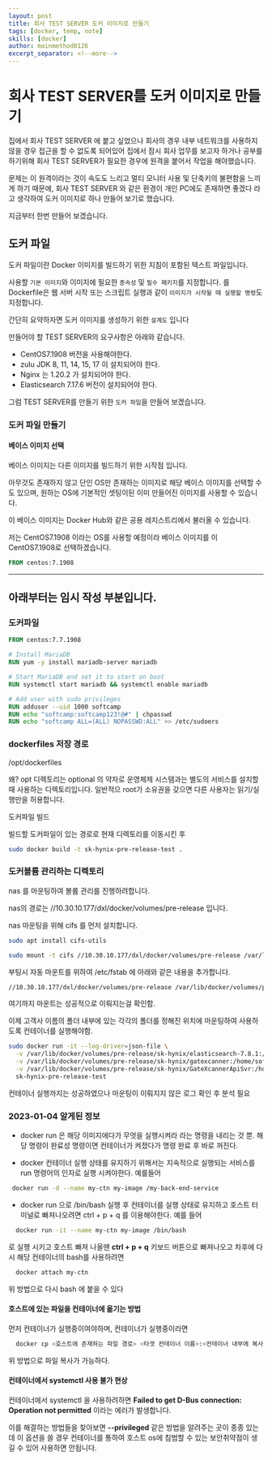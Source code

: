 ```yaml
---
layout: post
title: 회사 TEST SERVER 도커 이미지로 만들기
tags: [docker, temp, note]
skills: [docker]
author: mainmethod0126
excerpt_separator: <!--more-->
---
```


# 회사 TEST SERVER를 도커 이미지로 만들기

집에서 회사 TEST SERVER 에 붙고 싶었으나 회사의 경우 내부 네트워크를 사용하지 않을 경우 접근을 할 수 없도록 되어있어 집에서 잠시 회사 업무를 보고자 하거나 공부를 하기위해 회사 TEST SERVER가 필요한 경우에 원격을 붙어서 작업을 해야했습니다.

문제는 이 원격이라는 것이 속도도 느리고 멀티 모니터 사용 및 단축키의 불편함을 느끼게 하기 때문에, 회사 TEST SERVER 와 같은 환경이 개인 PC에도 존재하면 좋겠다 라고 생각하여 도커 이미지로 하나 만들어 보기로 했습니다.

지금부터 한번 만들어 보겠습니다.

## 도커 파일

도커 파일이란 Docker 이미지를 빌드하기 위한 지침이 포함된 텍스트 파일입니다.

사용할 `기본 이미지`와 이미지에 필요한 `종속성` 및 `필수 패키지`를 지정합니다.
 를
Dockerfile은 웹 서버 시작 또는 스크립트 실행과 같이 `이미지가 시작될 때 실행할 명령`도 지정합니다.

간단히 요약하자면 도커 이미지를 생성하기 위한 `설계도` 입니다

만들어야 할 TEST SERVER의 요구사항은 아래와 같습니다.

- CentOS7.1908 버전을 사용해야한다.
- zulu JDK 8, 11, 14, 15, 17 이 설치되어야 한다.
- Nginx 는 1.20.2 가 설치되어야 한다.
- Elasticsearch 7.17.6 버전이 설치되어야 한다.

그럼 TEST SERVER를 만들기 위한 `도커 파일`을 만들어 보겠습니다.

### 도커 파일 만들기

#### 베이스 이미지 선택

베이스 이미지는 다른 이미지를 빌드하기 위한 시작점 입니다.

아무것도 존재하지 않고 단인 OS만 존재하는 이미지로 해당 베이스 이미지를 선택할 수도 있으며,
원하는 OS에 기본적인 셋팅이된 이미 만들어진 이미지를 사용할 수 있습니다.

이 베이스 이미지는 Docker Hub와 같은 공용 레지스트리에서 불러올 수 있습니다.

저는 CentOS7.1908 이라는 OS를 사용할 예정이라 베이스 이미지를 이 CentOS7.1908로 선택하겠습니다.

```dockerfile
FROM centos:7.1908
```

---
## 아래부터는 임시 작성 부분입니다.


### 도커파일

```dockerfile
FROM centos:7.7.1908

# Install MariaDB
RUN yum -y install mariadb-server mariadb

# Start MariaDB and set it to start on boot
RUN systemctl start mariadb && systemctl enable mariadb

# Add user with sudo privileges
RUN adduser --uid 1000 softcamp
RUN echo "softcamp:softcamp123!@#" | chpasswd
RUN echo "softcamp ALL=(ALL) NOPASSWD:ALL" >> /etc/sudoers
```

### dockerfiles 저장 경로

/opt/dockerfiles

왜? opt 디렉토리는 optional 의 약자로 운영체제 시스템과는 별도의 서비스를 설치할때 사용하는 디렉토리입니다.
일반적으 root가 소유권을 갖으면 다른 사용자는 읽기/실행만을 허용합니다.

도커파일 빌드

빌드할 도커파일이 있는 경로로 현재 디렉토리를 이동시킨 후

```bash
sudo docker build -t sk-hynix-pre-release-test .
```


### 도커볼륨 관리하는 디렉토리

nas 를 마운팅하여 볼륨 관리를 진행하려합니다.

nas의 경로는 //10.30.10.177/dxl/docker/volumes/pre-release 입니다.

nas 마운팅을 위해 cifs 를 먼저 설치합니다.

```bash
sudo apt install cifs-utils
```

```bash
sudo mount -t cifs //10.30.10.177/dxl/docker/volumes/pre-release /var/lib/docker/volumes
```

부팅시 자동 마운트를 위하여 /etc/fstab 에 아래와 같은 내용을 추가합니다.

```bash
//10.30.10.177/dxl/docker/volumes/pre-release /var/lib/docker/volumes/pre-release cifs 0 0
```

여기까지 마운트는 성공적으로 이뤄지는걸 확인함.

이제 고객사 이름의 폴더 내부에 있는 각각의 폴더를 정해진 위치에 마운팅하여 사용하도록 컨테이너를 실행해야함.

```bash
sudo docker run -it --log-driver=json-file \
  -v /var/lib/docker/volumes/pre-release/sk-hynix/elasticsearch-7.8.1:/home/softcamp/elasticsearch-7.8.1 \
  -v /var/lib/docker/volumes/pre-release/sk-hynix/gatexcanner:/home/softcamp/GateXcanner \
  -v /var/lib/docker/volumes/pre-release/sk-hynix/GateXcannerApiSvr:/home/softcamp/GateXcannerApiSvr \
  sk-hynix-pre-release-test
```

컨테이너 실행까지는 성공하였으나 마운팅이 이뤄지지 않은 로그 확인 후 분석 필요

### 2023-01-04 알게된 정보

- docker run 은 해당 이미지에다가 무엇을 실행시켜라 라는 명령을 내리는 것 뿐. 해당 명령이 완료성 명령이면 컨테이너가 켜졌다가 명령 완료 후 바로 꺼진다.

- docker 컨테이너 실행 상태를 유지하기 위해서는 지속적으로 실행되는 서비스를 run 명령어의 인자로 실행 시켜야한다.
예를들어

```bash
 docker run -d --name my-ctn my-image /my-back-end-service
```

- docker run 으로 /bin/bash 실행 후 컨테이너를 실행 상태로 유지하고 호스트 터미널로 빠져나오려면 ctrl + p + q 를 이용해야한다.
예를 들어

```bash
  docker run -it --name my-ctn my-image /bin/bash
```

로 실행 시키고 호스트 빠져 나올땐
**ctrl + p + q** 키보드 버튼으로 빠져나오고
차후에 다시 해당 컨테이너의 bash를 사용하려면

```bash
  docker attach my-ctn
```

위 방법으로 다시 bash 에 붙을 수 있다

#### 호스트에 있는 파일을 컨테이너에 옮기는 방법

먼저 컨테이너가 실행중이여야하며, 컨테이너가 실행중이라면

```bash
  docker cp <호스트에 존재하는 파일 경로> <타겟 컨테이너 이름>:<컨테이너 내부에 복사된 파일이 위치할 경로>
```

위 방법으로 파일 복사가 가능하다.

#### 컨테이너에서 systemctl 사용 불가 현상

컨테이너에서 systemctl 을 사용하려하면 **Failed to get D-Bus connection: Operation not permitted** 이라는 에러가 발생합니다.

이를 해결하는 방법들을 찾아보면 **--privileged** 같은 방법을 알려주는 곳이 종종 있는데 이 옵션을 쓸 경우 컨테이너를 통하여 호스트 os에 침범할 수 있는 보안취약점이 생길 수 있어 사용하면 안됩니다.